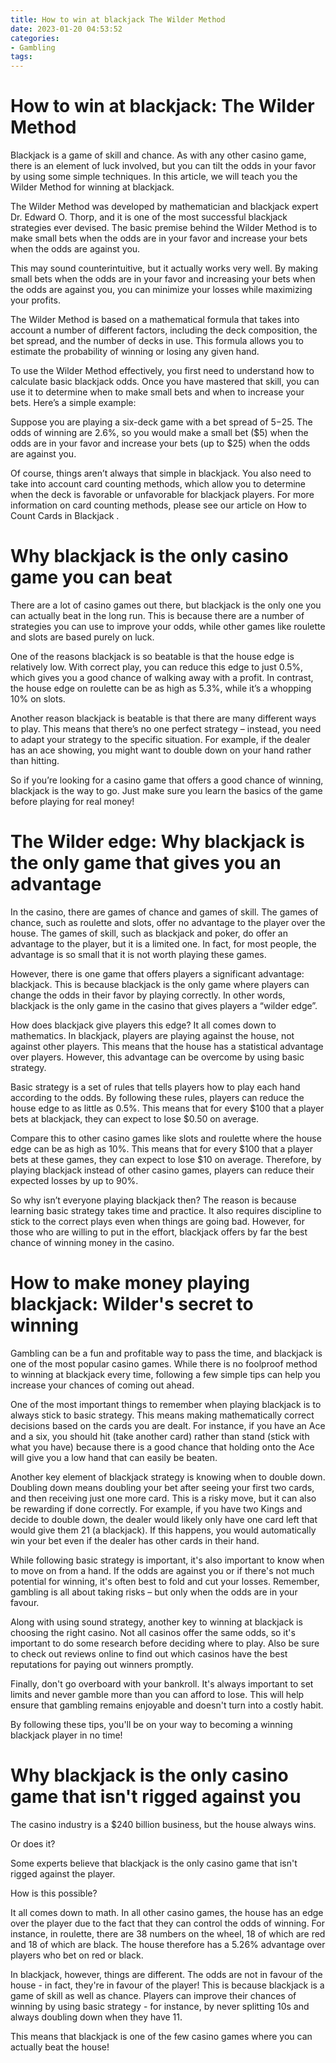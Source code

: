 ```yaml
---
title: How to win at blackjack The Wilder Method
date: 2023-01-20 04:53:52
categories:
- Gambling
tags:
---
```



#  How to win at blackjack: The Wilder Method

Blackjack is a game of skill and chance. As with any other casino game, there is an element of luck involved, but you can tilt the odds in your favor by using some simple techniques. In this article, we will teach you the Wilder Method for winning at blackjack.

The Wilder Method was developed by mathematician and blackjack expert Dr. Edward O. Thorp, and it is one of the most successful blackjack strategies ever devised. The basic premise behind the Wilder Method is to make small bets when the odds are in your favor and increase your bets when the odds are against you.

This may sound counterintuitive, but it actually works very well. By making small bets when the odds are in your favor and increasing your bets when the odds are against you, you can minimize your losses while maximizing your profits.

The Wilder Method is based on a mathematical formula that takes into account a number of different factors, including the deck composition, the bet spread, and the number of decks in use. This formula allows you to estimate the probability of winning or losing any given hand.

To use the Wilder Method effectively, you first need to understand how to calculate basic blackjack odds. Once you have mastered that skill, you can use it to determine when to make small bets and when to increase your bets. Here’s a simple example:

Suppose you are playing a six-deck game with a bet spread of $5-$25. The odds of winning are 2.6%, so you would make a small bet ($5) when the odds are in your favor and increase your bets (up to $25) when the odds are against you.

Of course, things aren’t always that simple in blackjack. You also need to take into account card counting methods, which allow you to determine when the deck is favorable or unfavorable for blackjack players. For more information on card counting methods, please see our article on How to Count Cards in Blackjack .

#  Why blackjack is the only casino game you can beat

There are a lot of casino games out there, but blackjack is the only one you can actually beat in the long run. This is because there are a number of strategies you can use to improve your odds, while other games like roulette and slots are based purely on luck.

One of the reasons blackjack is so beatable is that the house edge is relatively low. With correct play, you can reduce this edge to just 0.5%, which gives you a good chance of walking away with a profit. In contrast, the house edge on roulette can be as high as 5.3%, while it’s a whopping 10% on slots.

Another reason blackjack is beatable is that there are many different ways to play. This means that there’s no one perfect strategy – instead, you need to adapt your strategy to the specific situation. For example, if the dealer has an ace showing, you might want to double down on your hand rather than hitting.

So if you’re looking for a casino game that offers a good chance of winning, blackjack is the way to go. Just make sure you learn the basics of the game before playing for real money!

#  The Wilder edge: Why blackjack is the only game that gives you an advantage

In the casino, there are games of chance and games of skill. The games of chance, such as roulette and slots, offer no advantage to the player over the house. The games of skill, such as blackjack and poker, do offer an advantage to the player, but it is a limited one. In fact, for most people, the advantage is so small that it is not worth playing these games.

However, there is one game that offers players a significant advantage: blackjack. This is because blackjack is the only game where players can change the odds in their favor by playing correctly. In other words, blackjack is the only game in the casino that gives players a “wilder edge”.

How does blackjack give players this edge? It all comes down to mathematics. In blackjack, players are playing against the house, not against other players. This means that the house has a statistical advantage over players. However, this advantage can be overcome by using basic strategy.

Basic strategy is a set of rules that tells players how to play each hand according to the odds. By following these rules, players can reduce the house edge to as little as 0.5%. This means that for every $100 that a player bets at blackjack, they can expect to lose $0.50 on average.

Compare this to other casino games like slots and roulette where the house edge can be as high as 10%. This means that for every $100 that a player bets at these games, they can expect to lose $10 on average. Therefore, by playing blackjack instead of other casino games, players can reduce their expected losses by up to 90%.

So why isn’t everyone playing blackjack then? The reason is because learning basic strategy takes time and practice. It also requires discipline to stick to the correct plays even when things are going bad. However, for those who are willing to put in the effort, blackjack offers by far the best chance of winning money in the casino.

#  How to make money playing blackjack: Wilder's secret to winning

Gambling can be a fun and profitable way to pass the time, and blackjack is one of the most popular casino games. While there is no foolproof method to winning at blackjack every time, following a few simple tips can help you increase your chances of coming out ahead.

One of the most important things to remember when playing blackjack is to always stick to basic strategy. This means making mathematically correct decisions based on the cards you are dealt. For instance, if you have an Ace and a six, you should hit (take another card) rather than stand (stick with what you have) because there is a good chance that holding onto the Ace will give you a low hand that can easily be beaten.

Another key element of blackjack strategy is knowing when to double down. Doubling down means doubling your bet after seeing your first two cards, and then receiving just one more card. This is a risky move, but it can also be rewarding if done correctly. For example, if you have two Kings and decide to double down, the dealer would likely only have one card left that would give them 21 (a blackjack). If this happens, you would automatically win your bet even if the dealer has other cards in their hand.

While following basic strategy is important, it's also important to know when to move on from a hand. If the odds are against you or if there's not much potential for winning, it's often best to fold and cut your losses. Remember, gambling is all about taking risks – but only when the odds are in your favour.

Along with using sound strategy, another key to winning at blackjack is choosing the right casino. Not all casinos offer the same odds, so it's important to do some research before deciding where to play. Also be sure to check out reviews online to find out which casinos have the best reputations for paying out winners promptly.

Finally, don't go overboard with your bankroll. It's always important to set limits and never gamble more than you can afford to lose. This will help ensure that gambling remains enjoyable and doesn't turn into a costly habit.

By following these tips, you'll be on your way to becoming a winning blackjack player in no time!

#  Why blackjack is the only casino game that isn't rigged against you

The casino industry is a $240 billion business, but the house always wins.

Or does it?

Some experts believe that blackjack is the only casino game that isn't rigged against the player.

How is this possible?

It all comes down to math. In all other casino games, the house has an edge over the player due to the fact that they can control the odds of winning. For instance, in roulette, there are 38 numbers on the wheel, 18 of which are red and 18 of which are black. The house therefore has a 5.26% advantage over players who bet on red or black.

In blackjack, however, things are different. The odds are not in favour of the house - in fact, they're in favour of the player! This is because blackjack is a game of skill as well as chance. Players can improve their chances of winning by using basic strategy - for instance, by never splitting 10s and always doubling down when they have 11.

This means that blackjack is one of the few casino games where you can actually beat the house!